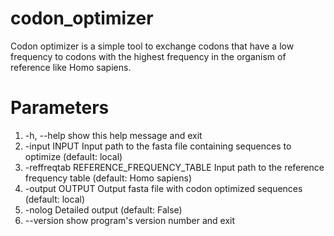 # codon_optimizer
Codon optimizer is a simple tool to exchange codons that have a low frequency to codons with the highest frequency in the organism of reference like Homo sapiens.

# Parameters
1.  -h, --help            show this help message and exit
2.  -input INPUT          Input path to the fasta file containing sequences to
                        optimize (default: local)
3.  -reffreqtab REFERENCE_FREQUENCY_TABLE
                        Input path to the reference frequency table (default:
                        Homo sapiens)
4.  -output OUTPUT        Output fasta file with codon optimized sequences
                        (default: local)
5.  -nolog                Detailed output (default: False)
6.  --version             show program's version number and exit
